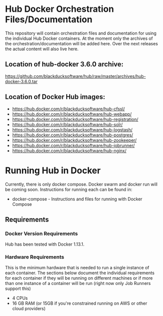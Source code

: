 # Hub Docker Orchestration Files/Documentation

This repository will contain orchestration files and documentation for using the individual Hub Docker containers. 
At the moment only the archives of the orchestration/documentation will be added here. Over the next releases the actual 
content will also live here.

## Location of hub-docker 3.6.0 archive: 

https://github.com/blackducksoftware/hub/raw/master/archives/hub-docker-3.6.0.tar

## Location of Docker Hub images:

* https://hub.docker.com/r/blackducksoftware/hub-cfssl/ 
* https://hub.docker.com/r/blackducksoftware/hub-webapp/
* https://hub.docker.com/r/blackducksoftware/hub-registration/
* https://hub.docker.com/r/blackducksoftware/hub-solr/
* https://hub.docker.com/r/blackducksoftware/hub-logstash/
* https://hub.docker.com/r/blackducksoftware/hub-postgres/
* https://hub.docker.com/r/blackducksoftware/hub-zookeeper/
* https://hub.docker.com/r/blackducksoftware/hub-jobrunner/
* https://hub.docker.com/r/blackducksoftware/hub-nginx/

# Running Hub in Docker

Currently, there is only docker compose. Docker swarm and docker run will be coming soon. Instructions for running each can be found in:

* docker-compose - Instructions and files for running with Docker Compose

## Requirements

### Docker Version Requirements

Hub has been tested with Docker 1.13.1. 

### Hardware Requirements

This is the minimum hardware that is needed to run a single instance of each container. The sections below document the individual requirements for each container if they will be running on different machines or if more than one instance of a container will be run (right now only Job Runners support this)

* 4 CPUs
* 16 GB RAM (or 15GB if you're constrained running on AWS or other cloud providers)

